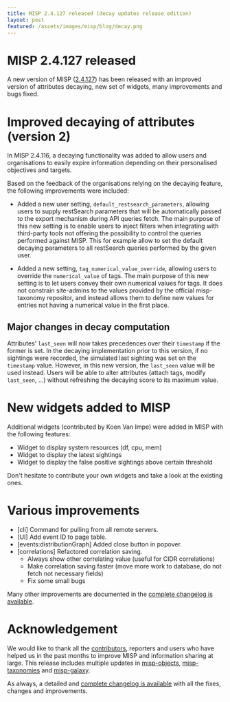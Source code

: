 ```yaml
---
title: MISP 2.4.127 released (decay updates release edition)
layout: post
featured: /assets/images/misp/blog/decay.png
---
```


# MISP 2.4.127 released

A new version of MISP ([2.4.127](https://github.com/MISP/MISP/tree/v2.4.127)) has been released with an improved version of attributes decaying, new set of widgets, many improvements and bugs fixed.

# Improved decaying of attributes (version 2)

In MISP 2.4.116, a decaying functionality was added to allow users and organisations to easily expire information depending on their personalised objectives and targets.

Based on the feedback of the organisations relying on the decaying feature, the following improvements were included:

- Added a new user setting, `default_restsearch_parameters`, allowing users to supply restSearch parameters that will be automatically passed to the export mechanism during API queries fetch. The main purpose of this new setting is to enable users to inject filters when integrating with third-party tools not offering the possibility to control the queries performed against MISP. This for example allow to set the default decaying parameters to all restSearch queries performed by the given user.

- Added a new setting, `tag_numerical_value_override`, allowing users to override the `numerical_value` of tags. The main purpose of this new setting is to let users convey their own numerical values for tags. It does not constrain site-admins to the values provided by the official misp-taxonomy repositor, and instead allows them to define new values for entries not having a numerical value in the first place.

## Major changes in decay computation

Attributes' `last_seen` will now takes precedences over their `timestamp` if the former is set. In the decaying implementation prior to this version, if no sightings were recorded, the simulated last sighting was set on the `timestamp` value. However, in this new version, the `last_seen` value will be used instead. Users will be able to alter attributes (attach tags, modify `last_seen`, ...) without refreshing the decaying score to its maximum value.

# New widgets added to MISP

Additional widgets (contributed by Koen Van Impe) were added in MISP with the following features:

- Widget to display system resources (df, cpu, mem)
- Widget to display the latest sightings
- Widget to display the false positive sightings above certain threshold

Don't hesitate to contribute your own widgets and take a look at the existing ones.

# Various improvements

- [cli] Command for pulling from all remote servers.
- [UI] Add event ID to page table.
- [events:distributionGraph] Added close button in popover.
- [correlations] Refactored correlation saving.
  - Always show other correlating value (useful for CIDR correlations)
  - Make correlation saving faster (move more work to database, do not fetch not necessary fields)
  - Fix some small bugs

Many other improvements are documented in the [complete changelog is available](https://www.misp-project.org/Changelog.txt).

# Acknowledgement

We would like to thank all the [contributors](https://www.misp-project.org/contributors), reporters and users who have helped us in the past months to improve MISP and information sharing at large. This release includes multiple updates in [misp-objects](https://www.misp-project.org/objects.html), [misp-taxonomies](https://www.misp-project.org/taxonomies.html) and [misp-galaxy](https://www.misp-project.org/galaxy.html).

As always, a detailed and [complete changelog is available](https://www.misp-project.org/Changelog.txt) with all the fixes, changes and improvements.


